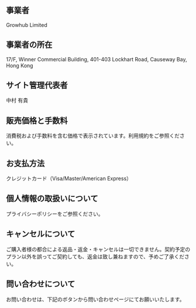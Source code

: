 ## 事業者

Growhub Limited


## 事業者の所在

17/F, Winner Commercial Building, 401-403 Lockhart Road, Causeway Bay, Hong Kong


## サイト管理代表者

中村 有貴


## 販売価格と手数料

消費税および手数料を含む価格で表示されています。利用規約をご参照ください。


## お支払方法

クレジットカード（Visa/Master/American Express）


## 個人情報の取扱いについて

プライバシーポリシーをご参照ください。


## キャンセルについて

ご購入者様の都合による返品・返金・キャンセルは一切できません。契約予定のプラン以外を誤ってご契約しても、返金は致し兼ねますので、予めご了承ください。


## 問い合わせについて

お問い合わせは、下記のボタンから問い合わせページにてお願いいたします。